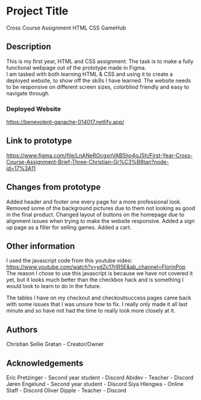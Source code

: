 # Project Title

Cross Course Assignment HTML CSS GameHub

## Description

This is my first year, HTML and CSS assignment. The task is to make a fully functional webpage out of the prototype made in Figma.  
I am tasked with both learning HTML & CSS and using it to create a deployed website, to show off the skills I have learned.
The website needs to be responsive on different screen sizes, colorblind friendly and easy to navigate through.

### Deployed Website

https://benevolent-ganache-014017.netlify.app/

## Link to prototype

https://www.figma.com/file/LnANeROcgxnVAB5ho4oJ5h/First-Year-Cross-Course-Assignment-Brief-Three-Christian-Gr%C3%B8tan?node-id=17%3A11

## Changes from prototype

Added header and footer one every page for a more professional look. Removed some of the background pictures due to them not looking as good in the final product. Changed layout of buttons on the homepage due to alignment issues when trying to make the website responsive.
Added a sign up page as a filler for selling games.
Added a cart.

## Other information

I used the javascript code from this youtube video: https://www.youtube.com/watch?v=ydZc17rlR5E&ab_channel=FlorinPop
The reason I chose to use this javascript is because we have not covered it yet, but it looks much better than the checkbox hack and is something I would look to learn to do in the future.

The tables I have on my checkout and checkoutsuccess pages came back with some issues that I was unsure how to fix. I really only made it all last minute and so have not had the time to really look more closely at it.

## Authors

Christian Sellie Grøtan - Creator/Owner

## Acknowledgements

Eric Pretzinger - Second year student - Discord
Abidev - Teacher - Discord
Jøren Engelund - Second year student - Discord
Siya Hlengwa - Online Staff - Discord
Oliver Dipple - Teacher - Discord